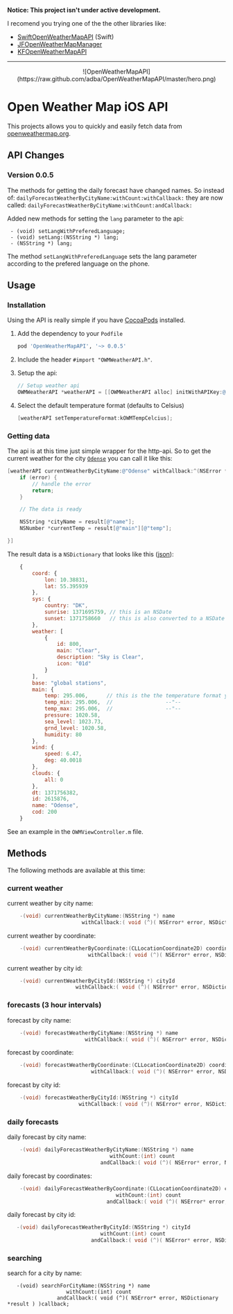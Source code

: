 **Notice: This project isn't under active development.**

I recomend you trying one of the the other libraries like:

 - [SwiftOpenWeatherMapAPI](https://github.com/filippotosetto/SwiftOpenWeatherMapAPI) (Swift)
 - [JFOpenWeatherMapManager](https://github.com/jfield44/JFOpenWeatherMapManager)
 - [KFOpenWeatherMapAPI](https://github.com/ricobeck/KFOpenWeatherMapAPI)

---

<center>![OpenWeatherMapAPI](https://raw.github.com/adba/OpenWeatherMapAPI/master/hero.png)</center>

# Open Weather Map iOS API #

This projects allows you to quickly and easily fetch data
from [openweathermap.org](http://openweathermap.org/ "OpenWeatherMap.org").

## API Changes ##

### Version 0.0.5 ###

The methods for getting the daily forecast have changed names. So instead of: `dailyForecastWeatherByCityName:withCount:withCallback:`
they are now called: `dailyForecastWeatherByCityName:withCount:andCallback:`

Added new methods for setting the `lang` parameter to the api:
    
     - (void) setLangWithPreferedLanguage;
     - (void) setLang:(NSString *) lang;
     - (NSString *) lang;

The method `setLangWithPreferedLanguage` sets the lang parameter according to the prefered language on the phone.

## Usage ##

### Installation ###

Using the API is really simple if you have [CocoaPods](http://cocoapods.org/ "CocoaPods.org") installed.

1. Add the dependency to your `Podfile`
    
    ```Ruby
    pod 'OpenWeatherMapAPI', '~> 0.0.5'
    ```

2. Include the header `#import "OWMWeatherAPI.h"`.
3. Setup the api:
    
    ```Objective-c
    // Setup weather api
    OWMWeatherAPI *weatherAPI = [[OWMWeatherAPI alloc] initWithAPIKey:@"YOUR-API-KEY"];
    ```

4. Select the default temperature format (defaults to Celsius)

    ```Objective-c
    [weatherAPI setTemperatureFormat:kOWMTempCelcius];
    ```

### Getting data ###

The api is at this time just simple wrapper for the http-api. So to get the current weather for
the city [`Odense`](http://en.wikipedia.org/wiki/Odense "Odense") you can call it like this:

```Objective-c
[weatherAPI currentWeatherByCityName:@"Odense" withCallback:^(NSError *error, NSDictionary *result) {
    if (error) {
        // handle the error
        return;
    }

    // The data is ready

    NSString *cityName = result[@"name"];
    NSNumber *currentTemp = result[@"main"][@"temp"];

}]
```

The result data is a `NSDictionary` that looks like 
this ([json](http://api.openweathermap.org/data/2.5/weather?q=Odense "JSON data")):

```JavaScript
    {
        coord: {
            lon: 10.38831,
            lat: 55.395939
        },
        sys: {
            country: "DK",
            sunrise: 1371695759, // this is an NSDate
            sunset: 1371758660   // this is also converted to a NSDate
        },
        weather: [
            {
                id: 800,
                main: "Clear",
                description: "Sky is Clear",
                icon: "01d"
            }
        ],
        base: "global stations",
        main: {
            temp: 295.006,      // this is the the temperature format you´ve selected
            temp_min: 295.006,  //                 --"--
            temp_max: 295.006,  //                 --"--
            pressure: 1020.58,
            sea_level: 1023.73,
            grnd_level: 1020.58,
            humidity: 80
        },
        wind: {
            speed: 6.47,
            deg: 40.0018
        },
        clouds: {
            all: 0
        },
        dt: 1371756382,
        id: 2615876,
        name: "Odense",
        cod: 200
    }
```

See an example in the `OWMViewController.m` file.

## Methods ##
The following methods are available at this time:

### current weather ###

current weather by city name:
```Objective-c
    -(void) currentWeatherByCityName:(NSString *) name
                        withCallback:( void (^)( NSError* error, NSDictionary *result ) )callback;
```

current weather by coordinate:
```Objective-c
    -(void) currentWeatherByCoordinate:(CLLocationCoordinate2D) coordinate
                          withCallback:( void (^)( NSError* error, NSDictionary *result ) )callback;
```

current weather by city id:
```Objective-c
    -(void) currentWeatherByCityId:(NSString *) cityId
                      withCallback:( void (^)( NSError* error, NSDictionary *result ) )callback;
```

### forecasts (3 hour intervals) ###

forecast by city name:
```Objective-c
    -(void) forecastWeatherByCityName:(NSString *) name
                         withCallback:( void (^)( NSError* error, NSDictionary *result ) )callback;
```

forecast by coordinate:
```Objective-c
    -(void) forecastWeatherByCoordinate:(CLLocationCoordinate2D) coordinate
                           withCallback:( void (^)( NSError* error, NSDictionary *result ) )callback;
```

forecast by city id:
```Objective-c
    -(void) forecastWeatherByCityId:(NSString *) cityId
                       withCallback:( void (^)( NSError* error, NSDictionary *result ) )callback;
```

### daily forecasts ###

daily forecast by city name:
```Objective-c
    -(void) dailyForecastWeatherByCityName:(NSString *) name
                                 withCount:(int) count
                              andCallback:( void (^)( NSError* error, NSDictionary *result ) )callback;
```

daily forecast by coordinates:
```Objective-c
    -(void) dailyForecastWeatherByCoordinate:(CLLocationCoordinate2D) coordinate
                                   withCount:(int) count
                                andCallback:( void (^)( NSError* error, NSDictionary *result ) )callback;

```

daily forecast by city id:
```Objective-c
   -(void) dailyForecastWeatherByCityId:(NSString *) cityId
                              withCount:(int) count
                           andCallback:( void (^)( NSError* error, NSDictionary *result ) )callback;
```

### searching ###

search for a city by name:
```
   -(void) searchForCityName:(NSString *) name
                   withCount:(int) count
                andCallback:( void (^)( NSError* error, NSDictionary *result ) )callback;
```

